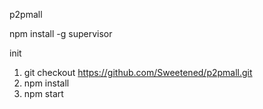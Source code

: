 p2pmall

npm install -g supervisor

init

1. git checkout https://github.com/Sweetened/p2pmall.git
2. npm install
3. npm start
